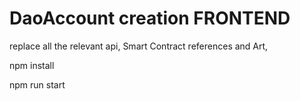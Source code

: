 # DaoAccount creation FRONTEND
 
 replace all the relevant api, Smart Contract references and Art, 

npm install 

npm run start